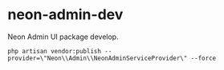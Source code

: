 # neon-admin-dev
 Neon Admin UI package develop.

```
php artisan vendor:publish --provider=\"Neon\\Admin\\NeonAdminServiceProvider\" --force
```